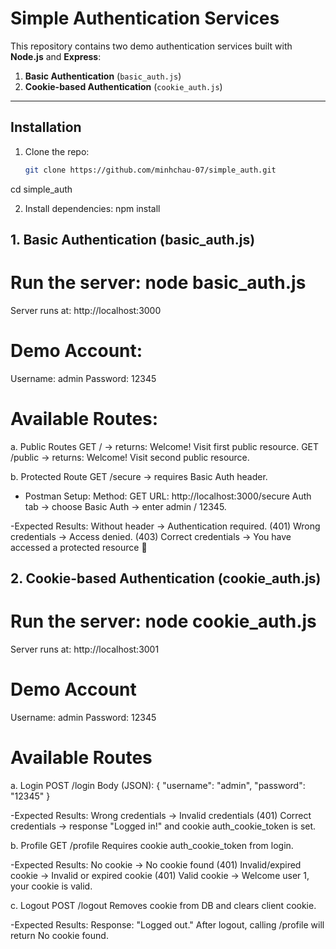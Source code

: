 # Simple Authentication Services

This repository contains two demo authentication services built with **Node.js** and **Express**:

1. **Basic Authentication** (`basic_auth.js`)  
2. **Cookie-based Authentication** (`cookie_auth.js`)

---

## Installation

1. Clone the repo:
   ```bash
   git clone https://github.com/minhchau-07/simple_auth.git
cd simple_auth

2. Install dependencies: npm install

## 1. Basic Authentication (basic_auth.js)
# Run the server: node basic_auth.js
Server runs at: http://localhost:3000

# Demo Account:
Username: admin
Password: 12345

# Available Routes:
a. Public Routes
GET / → returns: Welcome! Visit first public resource.
GET /public → returns: Welcome! Visit second public resource.

b. Protected Route
GET /secure → requires Basic Auth header.
- Postman Setup:
Method: GET
URL: http://localhost:3000/secure
Auth tab → choose Basic Auth → enter admin / 12345.

-Expected Results:
Without header → Authentication required. (401)
Wrong credentials → Access denied. (403)
Correct credentials → You have accessed a protected resource 🎉

## 2. Cookie-based Authentication (cookie_auth.js)
# Run the server: node cookie_auth.js
Server runs at: http://localhost:3001

# Demo Account
Username: admin
Password: 12345

# Available Routes
a. Login
POST /login
Body (JSON):
{
  "username": "admin",
  "password": "12345"
}

-Expected Results:
Wrong credentials → Invalid credentials (401)
Correct credentials → response "Logged in!" and cookie auth_cookie_token is set.

b. Profile
GET /profile
Requires cookie auth_cookie_token from login.

-Expected Results:
No cookie → No cookie found (401)
Invalid/expired cookie → Invalid or expired cookie (401)
Valid cookie → Welcome user 1, your cookie is valid.

c. Logout
POST /logout
Removes cookie from DB and clears client cookie.

-Expected Results:
Response: "Logged out."
After logout, calling /profile will return No cookie found.